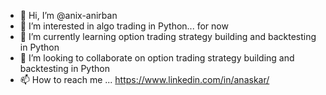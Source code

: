 - 👋 Hi, I’m @anix-anirban
- 👀 I’m interested in algo trading in Python... for now
- 🌱 I’m currently learning option trading strategy building and backtesting in Python
- 💞️ I’m looking to collaborate on option trading strategy building and backtesting in Python
- 📫 How to reach me ... https://www.linkedin.com/in/anaskar/

<!---
anix-anirban/anix-anirban is a ✨ special ✨ repository because its `README.md` (this file) appears on your GitHub profile.
You can click the Preview link to take a look at your changes.
--->
